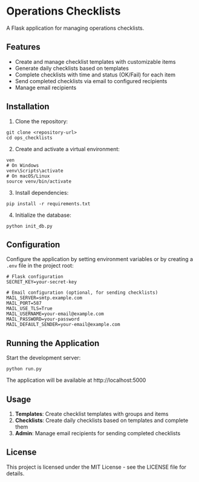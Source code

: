 # Operations Checklists

A Flask application for managing operations checklists.

## Features

- Create and manage checklist templates with customizable items
- Generate daily checklists based on templates
- Complete checklists with time and status (OK/Fail) for each item
- Send completed checklists via email to configured recipients
- Manage email recipients

## Installation

1. Clone the repository:

```
git clone <repository-url>
cd ops_checklists
```

2. Create and activate a virtual environment:

```
ven
# On Windows
venv\Scripts\activate
# On macOS/Linux
source venv/bin/activate
```

3. Install dependencies:

```
pip install -r requirements.txt
```

4. Initialize the database:

```
python init_db.py
```

## Configuration

Configure the application by setting environment variables or by creating a `.env` file in the project root:

```
# Flask configuration
SECRET_KEY=your-secret-key

# Email configuration (optional, for sending checklists)
MAIL_SERVER=smtp.example.com
MAIL_PORT=587
MAIL_USE_TLS=True
MAIL_USERNAME=your-email@example.com
MAIL_PASSWORD=your-password
MAIL_DEFAULT_SENDER=your-email@example.com
```

## Running the Application

Start the development server:

```
python run.py
```

The application will be available at http://localhost:5000

## Usage

1. **Templates**: Create checklist templates with groups and items
2. **Checklists**: Create daily checklists based on templates and complete them
3. **Admin**: Manage email recipients for sending completed checklists

## License

This project is licensed under the MIT License - see the LICENSE file for details.
